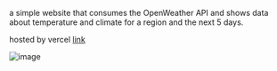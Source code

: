a simple website that consumes the OpenWeather API and shows data about temperature and climate for a region and the next 5 days.


hosted by vercel [link](tempo360-seu-app-de-clima-projects.vercel.app)

![image](https://github.com/user-attachments/assets/2edeb947-0eaf-4361-b82f-a93455132dfb)
